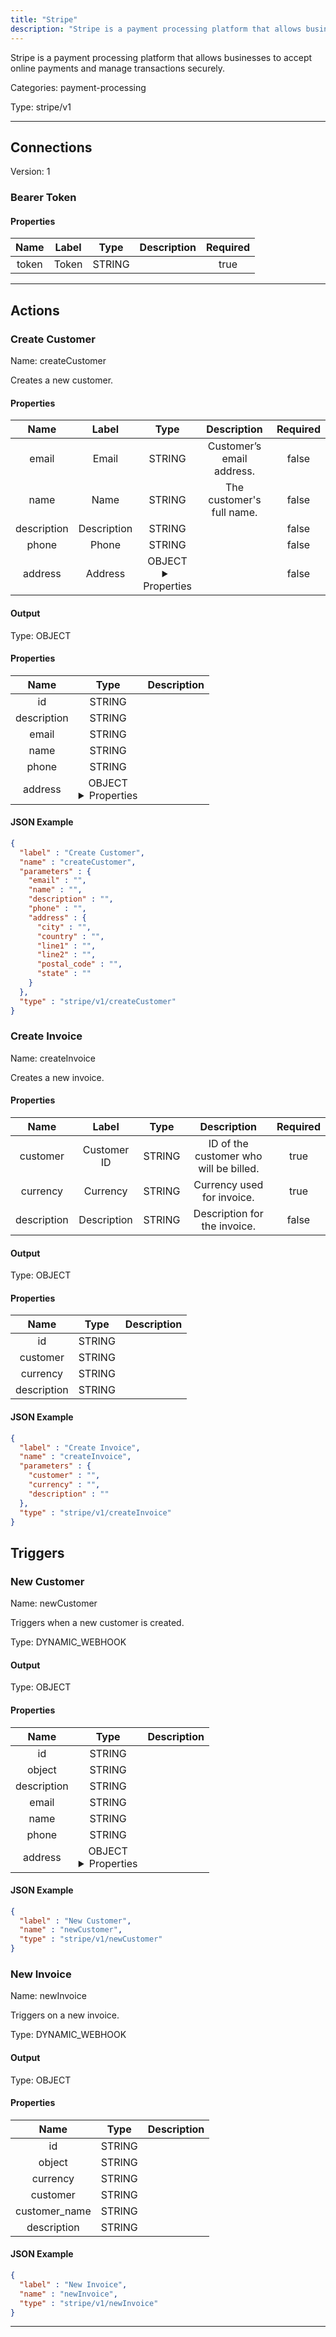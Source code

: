 ```yaml
---
title: "Stripe"
description: "Stripe is a payment processing platform that allows businesses to accept online payments and manage transactions securely."
---
```


Stripe is a payment processing platform that allows businesses to accept online payments and manage transactions securely.


Categories: payment-processing


Type: stripe/v1

<hr />



## Connections

Version: 1


### Bearer Token

#### Properties

|      Name       |      Label     |     Type     |     Description     | Required |
|:---------------:|:--------------:|:------------:|:-------------------:|:--------:|
| token | Token | STRING |  | true |





<hr />



## Actions


### Create Customer
Name: createCustomer

Creates a new customer.

#### Properties

|      Name       |      Label     |     Type     |     Description     | Required |
|:---------------:|:--------------:|:------------:|:-------------------:|:--------:|
| email | Email | STRING | Customer’s email address. | false |
| name | Name | STRING | The customer's full name. | false |
| description | Description | STRING |  | false |
| phone | Phone | STRING |  | false |
| address | Address | OBJECT <details> <summary> Properties </summary> {STRING\(city), STRING\(country), STRING\(line1), STRING\(line2), STRING\(postal_code), STRING\(state)} </details> |  | false |


#### Output



Type: OBJECT


#### Properties

|     Name     |     Type     |     Description     |
|:------------:|:------------:|:-------------------:|
| id | STRING |  |
| description | STRING |  |
| email | STRING |  |
| name | STRING |  |
| phone | STRING |  |
| address | OBJECT <details> <summary> Properties </summary> {STRING\(city), STRING\(country), STRING\(line1), STRING\(line2), STRING\(postal_code), STRING\(state)} </details> |  |




#### JSON Example
```json
{
  "label" : "Create Customer",
  "name" : "createCustomer",
  "parameters" : {
    "email" : "",
    "name" : "",
    "description" : "",
    "phone" : "",
    "address" : {
      "city" : "",
      "country" : "",
      "line1" : "",
      "line2" : "",
      "postal_code" : "",
      "state" : ""
    }
  },
  "type" : "stripe/v1/createCustomer"
}
```


### Create Invoice
Name: createInvoice

Creates a new invoice.

#### Properties

|      Name       |      Label     |     Type     |     Description     | Required |
|:---------------:|:--------------:|:------------:|:-------------------:|:--------:|
| customer | Customer ID | STRING | ID of the customer who will be billed. | true |
| currency | Currency | STRING | Currency used for invoice. | true |
| description | Description | STRING | Description for the invoice. | false |


#### Output



Type: OBJECT


#### Properties

|     Name     |     Type     |     Description     |
|:------------:|:------------:|:-------------------:|
| id | STRING |  |
| customer | STRING |  |
| currency | STRING |  |
| description | STRING |  |




#### JSON Example
```json
{
  "label" : "Create Invoice",
  "name" : "createInvoice",
  "parameters" : {
    "customer" : "",
    "currency" : "",
    "description" : ""
  },
  "type" : "stripe/v1/createInvoice"
}
```




## Triggers


### New Customer
Name: newCustomer

Triggers when a new customer is created.

Type: DYNAMIC_WEBHOOK


#### Output



Type: OBJECT


#### Properties

|     Name     |     Type     |     Description     |
|:------------:|:------------:|:-------------------:|
| id | STRING |  |
| object | STRING |  |
| description | STRING |  |
| email | STRING |  |
| name | STRING |  |
| phone | STRING |  |
| address | OBJECT <details> <summary> Properties </summary> {STRING\(city), STRING\(country), STRING\(line1), STRING\(line2), STRING\(postal_code), STRING\(state)} </details> |  |




#### JSON Example
```json
{
  "label" : "New Customer",
  "name" : "newCustomer",
  "type" : "stripe/v1/newCustomer"
}
```


### New Invoice
Name: newInvoice

Triggers on a new invoice.

Type: DYNAMIC_WEBHOOK


#### Output



Type: OBJECT


#### Properties

|     Name     |     Type     |     Description     |
|:------------:|:------------:|:-------------------:|
| id | STRING |  |
| object | STRING |  |
| currency | STRING |  |
| customer | STRING |  |
| customer_name | STRING |  |
| description | STRING |  |




#### JSON Example
```json
{
  "label" : "New Invoice",
  "name" : "newInvoice",
  "type" : "stripe/v1/newInvoice"
}
```


<hr />

